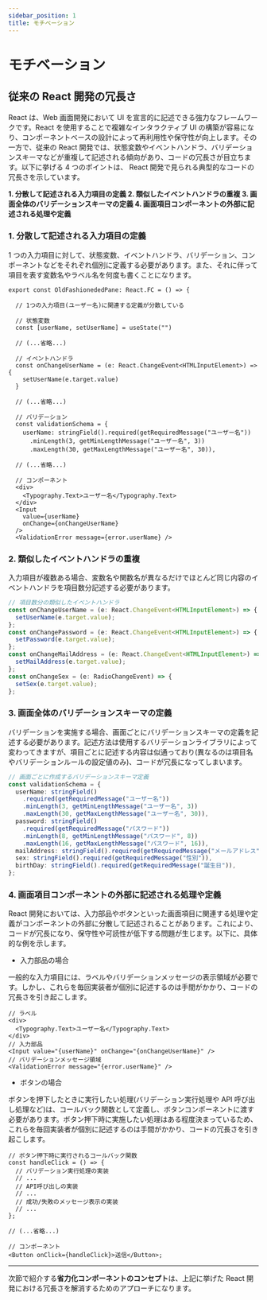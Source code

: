 ```yaml
---
sidebar_position: 1
title: モチベーション
---
```


# モチベーション

## 従来の React 開発の冗長さ

React は、Web 画面開発において UI を宣言的に記述できる強力なフレームワークです。React を使用することで複雑なインタラクティブ UI の構築が容易になり、コンポーネントベースの設計によって再利用性や保守性が向上します。その一方で、従来の React 開発では、状態変数やイベントハンドラ、バリデーションスキーマなどが重複して記述される傾向があり、コードの冗長さが目立ちます。以下に挙げる 4 つのポイントは、 React 開発で見られる典型的なコードの冗長さを示しています。

<strong>
1. 分散して記述される入力項目の定義
2. 類似したイベントハンドラの重複
3. 画面全体のバリデーションスキーマの定義
4. 画面項目コンポーネントの外部に記述される処理や定義
</strong>

### 1. 分散して記述される入力項目の定義

1 つの入力項目に対して、状態変数、イベントハンドラ、バリデーション、コンポーネントなどをそれぞれ個別に定義する必要があります。また、それに伴って項目を表す変数名やラベル名を何度も書くことになります。

```tsx
export const OldFashionededPane: React.FC = () => {

  // 1つの入力項目(ユーザー名)に関連する定義が分散している

  // 状態変数
  const [userName, setUserName] = useState("")
 
  // (...省略...)

  // イベントハンドラ
  const onChangeUserName = (e: React.ChangeEvent<HTMLInputElement>) => {
    setUserName(e.target.value)
  }
 
  // (...省略...)

  // バリデーション
  const validationSchema = {
    userName: stringField().required(getRequiredMessage("ユーザー名"))
      .minLength(3, getMinLengthMessage("ユーザー名", 3))
      .maxLength(30, getMaxLengthMessage("ユーザー名", 30)),
 
  // (...省略...)

  // コンポーネント
  <div>
    <Typography.Text>ユーザー名</Typography.Text>
  </div>
  <Input
    value={userName}
    onChange={onChangeUserName}
  />
  <ValidationError message={error.userName} />
```

### 2. 類似したイベントハンドラの重複

入力項目が複数ある場合、変数名や関数名が異なるだけでほとんど同じ内容のイベントハンドラを項目数分記述する必要があります。

```typescript
// 項目数分の類似したイベントハンドラ
const onChangeUserName = (e: React.ChangeEvent<HTMLInputElement>) => {
  setUserName(e.target.value);
};
const onChangePassword = (e: React.ChangeEvent<HTMLInputElement>) => {
  setPassword(e.target.value);
};
const onChangeMailAddress = (e: React.ChangeEvent<HTMLInputElement>) => {
  setMailAddress(e.target.value);
};
const onChangeSex = (e: RadioChangeEvent) => {
  setSex(e.target.value);
};
```

### 3. 画面全体のバリデーションスキーマの定義

バリデーションを実施する場合、画面ごとにバリデーションスキーマの定義を記述する必要があります。記述方法は使用するバリデーションライブラリによって変わってきますが、項目ごとに記述する内容は似通っており(異なるのは項目名やバリデーションルールの設定値のみ)、コードが冗長になってしまいます。

```typescript
// 画面ごとに作成するバリデーションスキーマ定義
const validationSchema = {
  userName: stringField()
    .required(getRequiredMessage("ユーザー名"))
    .minLength(3, getMinLengthMessage("ユーザー名", 3))
    .maxLength(30, getMaxLengthMessage("ユーザー名", 30)),
  password: stringField()
    .required(getRequiredMessage("パスワード"))
    .minLength(8, getMinLengthMessage("パスワード", 8))
    .maxLength(16, getMaxLengthMessage("パスワード", 16)),
  mailAddress: stringField().required(getRequiredMessage("メールアドレス")),
  sex: stringField().required(getRequiredMessage("性別")),
  birthDay: stringField().required(getRequiredMessage("誕生日")),
};
```

### 4. 画面項目コンポーネントの外部に記述される処理や定義

React 開発においては、入力部品やボタンといった画面項目に関連する処理や定義がコンポーネントの外部に分散して記述されることがあります。これにより、コードが冗長になり、保守性や可読性が低下する問題が生じます。以下に、具体的な例を示します。

- 入力部品の場合

一般的な入力項目には、ラベルやバリデーションメッセージの表示領域が必要です。しかし、これらを毎回実装者が個別に記述するのは手間がかかり、コードの冗長さを引き起こします。

```tsx
// ラベル
<div>
  <Typography.Text>ユーザー名</Typography.Text>
</div>
// 入力部品
<Input value="{userName}" onChange="{onChangeUserName}" />
// バリデーションメッセージ領域
<ValidationError message="{error.userName}" />
```

- ボタンの場合

ボタンを押下したときに実行したい処理(バリデーション実行処理や API 呼び出し処理など)は、コールバック関数として定義し、ボタンコンポーネントに渡す必要があります。ボタン押下時に実施したい処理はある程度決まっているため、これらを毎回実装者が個別に記述するのは手間がかかり、コードの冗長さを引き起こします。

```tsx
// ボタン押下時に実行されるコールバック関数
const handleClick = () => {
  // バリデーション実行処理の実装
  // ...
  // API呼び出しの実装
  // ...
  // 成功/失敗のメッセージ表示の実装
  // ...
};

// (...省略...)

// コンポーネント
<Button onClick={handleClick}>送信</Button>;
```

<hr/>
次節で紹介する<strong>省力化コンポーネントのコンセプト</strong>は、上記に挙げた React 開発における冗長さを解消するためのアプローチになります。
